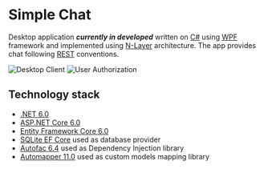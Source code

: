 # Simple Chat

Desktop application ***currently in developed*** written on [C#](https://docs.microsoft.com/en-us/dotnet/csharp) using [WPF](https://docs.microsoft.com/en-us/dotnet/desktop/wpf) framework and implemented using [N-Layer](https://docs.microsoft.com/en-us/azure/architecture/guide/architecture-styles/n-tier) architecture. The app provides chat following [REST](https://docs.microsoft.com/en-us/azure/architecture/best-practices/api-design) conventions.

![Desktop Client](https://github.com/Donat-Kolzenov/simple-chat/blob/main/docs/images/DesktopClient.png) ![User Authorization](https://github.com/Donat-Kolzenov/simple-chat/blob/main/docs/images/UserAuthorization.png)

## Technology stack

* [.NET 6.0](https://dotnet.microsoft.com/en-us/download/dotnet/6.0)
* [ASP.NET Core 6.0](https://docs.microsoft.com/en-us/aspnet/core/?view=aspnetcore-6.0)
* [Entity Framework Core 6.0](https://docs.microsoft.com/en-us/ef/core)
* [SQLite EF Core](https://docs.microsoft.com/en-us/ef/core/providers/sqlite) used as database provider
* [Autofac 6.4](https://github.com/autofac/Autofac) used as Dependency Injection library
* [Automapper 11.0](https://github.com/AutoMapper/AutoMapper) used as custom models mapping library
